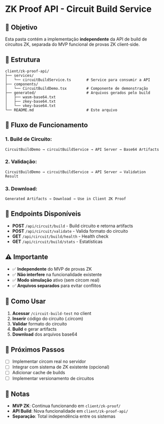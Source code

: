 # ZK Proof API - Circuit Build Service

## 🎯 **Objetivo**

Esta pasta contém a implementação **independente** da API de build de circuitos ZK, separada do MVP funcional de provas ZK client-side.

## 📁 **Estrutura**

```
client/zk-proof-api/
├── services/
│   └── circuitBuildService.ts       # Service para consumir a API
├── components/
│   └── CircuitBuildDemo.tsx         # Componente de demonstração
├── generated/                       # Arquivos gerados pelo build
│   ├── wasm-base64.txt
│   ├── zkey-base64.txt
│   └── vkey-base64.txt
└── README.md                        # Este arquivo
```

## 🔄 **Fluxo de Funcionamento**

### **1. Build de Circuito:**
```
CircuitBuildDemo → circuitBuildService → API Server → Base64 Artifacts
```

### **2. Validação:**
```
CircuitBuildDemo → circuitBuildService → API Server → Validation Result
```

### **3. Download:**
```
Generated Artifacts → Download → Use in Client ZK Proof
```

## 🚀 **Endpoints Disponíveis**

- **POST** `/api/circuit/build` - Build circuito e retorna artifacts
- **POST** `/api/circuit/validate` - Valida formato do circuito
- **GET** `/api/circuit/build/health` - Health check
- **GET** `/api/circuit/build/stats` - Estatísticas

## ⚠️ **Importante**

- ✅ **Independente** do MVP de provas ZK
- ✅ **Não interfere** na funcionalidade existente
- ✅ **Modo simulação** ativo (sem circom real)
- ✅ **Arquivos separados** para evitar conflitos

## 🔧 **Como Usar**

1. **Acessar** `/circuit-build-test` no client
2. **Inserir** código do circuito (.circom)
3. **Validar** formato do circuito
4. **Build** e gerar artifacts
5. **Download** dos arquivos base64

## 🎯 **Próximos Passos**

- [ ] Implementar circom real no servidor
- [ ] Integrar com sistema de ZK existente (opcional)
- [ ] Adicionar cache de builds
- [ ] Implementar versionamento de circuitos

## 📝 **Notas**

- **MVP ZK**: Continua funcionando em `client/zk-proof/`
- **API Build**: Nova funcionalidade em `client/zk-proof-api/`
- **Separação**: Total independência entre os sistemas 